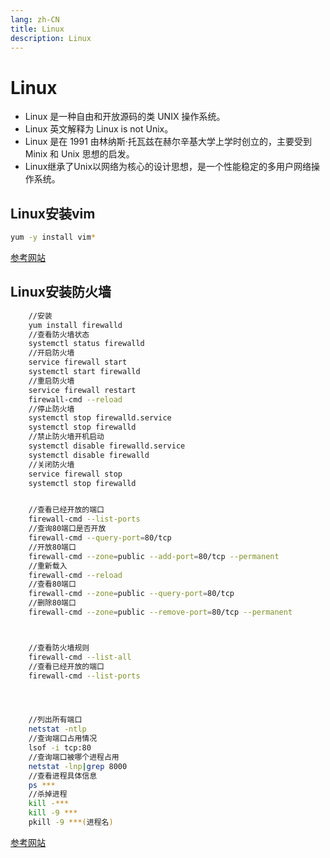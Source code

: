 ```yaml
---
lang: zh-CN
title: Linux
description: Linux
---
```


# Linux
- Linux 是一种自由和开放源码的类 UNIX 操作系统。
- Linux 英文解释为 Linux is not Unix。
- Linux 是在 1991 由林纳斯·托瓦兹在赫尔辛基大学上学时创立的，主要受到 Minix 和 Unix 思想的启发。
- Linux继承了Unix以网络为核心的设计思想，是一个性能稳定的多用户网络操作系统。

## Linux安装vim
``` sh
yum -y install vim*
```
[参考网站](https://www.runoob.com/linux/linux-vim.html)

## Linux安装防火墙
``` sh
    //安装
    yum install firewalld
    //查看防火墙状态
    systemctl status firewalld
    //开启防火墙
    service firewall start
    systemctl start firewalld
    //重启防火墙
    service firewall restart
    firewall-cmd --reload
    //停止防火墙
    systemctl stop firewalld.service
    systemctl stop firewalld
    //禁止防火墙开机启动
    systemctl disable firewalld.service
    systemctl disable firewalld
    //关闭防火墙
    service firewall stop
    systemctl stop firewalld


    //查看已经开放的端口
    firewall-cmd --list-ports
    //查询80端口是否开放
    firewall-cmd --query-port=80/tcp
    //开放80端口
    firewall-cmd --zone=public --add-port=80/tcp --permanent
    //重新载入
    firewall-cmd --reload
    //查看80端口
    firewall-cmd --zone=public --query-port=80/tcp
    //删除80端口
    firewall-cmd --zone=public --remove-port=80/tcp --permanent



    //查看防火墙规则
    firewall-cmd --list-all
    //查看已经开放的端口
    firewall-cmd --list-ports




    //列出所有端口
    netstat -ntlp
    //查询端口占用情况
    lsof -i tcp:80
    //查询端口被哪个进程占用
    netstat -lnp|grep 8000
    //查看进程具体信息
    ps ***
    //杀掉进程
    kill -***
    kill -9 ***
    pkill -9 ***(进程名)
```
[参考网站](https://blog.csdn.net/beyondrl/article/details/90229495)
